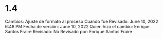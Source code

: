 # 1.4

Cambios: Ajuste de formato al proceso
Cuando fue Revisado: June 10, 2022 6:48 PM
Fecha de versión: June 10, 2022
Quien hizo el cambio: Enrique Santos Fraire
Revisado: No
Revisado por: Enrique Santos Fraire